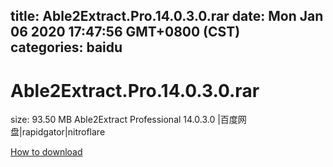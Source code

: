 
title: Able2Extract.Pro.14.0.3.0.rar
date: Mon Jan 06 2020 17:47:56 GMT+0800 (CST)    
categories: baidu
---

# Able2Extract.Pro.14.0.3.0.rar
size: 93.50 MB
 Able2Extract Professional 14.0.3.0 |百度网盘|rapidgator|nitroflare
 

[How to download](https://bpcam.bemobtrk.com/go/2ceec3aa-1ca2-46d6-b9ff-aaa5c184517c?jno=531)